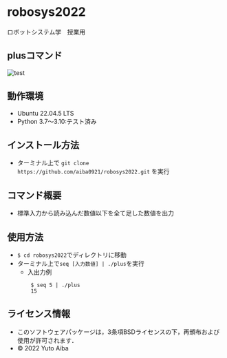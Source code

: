 # robosys2022
ロボットシステム学　授業用
## plusコマンド
![test](https://github.com/aiba0921/robosys2022/actions/workflows/test.yml/badge.svg)

## 動作環境
* Ubuntu 22.04.5 LTS
* Python 3.7～3.10:テスト済み

## インストール方法
* ターミナル上で ````git clone https://github.com/aiba0921/robosys2022.git```` を実行


## コマンド概要
* 標準入力から読み込んだ数値以下を全て足した数値を出力

## 使用方法
* ````$ cd robosys2022````でディレクトリに移動
* ターミナル上で````seq [入力数値] | ./plus````を実行
  * 入出力例 
    ````
     $ seq 5 | ./plus
     15
    ````
## ライセンス情報
* このソフトウェアパッケージは，3条項BSDライセンスの下，再頒布および使用が許可されます．
* © 2022 Yuto Aiba

